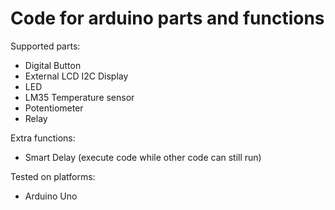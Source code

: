 # Code for arduino parts and functions

Supported parts:
- Digital Button
- External LCD I2C Display
- LED 
- LM35 Temperature sensor
- Potentiometer
- Relay

Extra functions:
- Smart Delay (execute code while other code can still run)

Tested on platforms:
- Arduino Uno 
